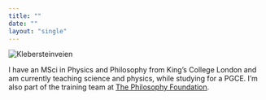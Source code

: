 ```yaml
---
title: ""
date: ""
layout: "single"
---
```


![Klebersteinveien](img/dawn-clear.jpeg)

I have an MSci in Physics and Philosophy from King’s College London and am currently teaching science and physics, while studying for a PGCE. I’m also part of the training team at [The Philosophy Foundation](https://www.philosophy-foundation.org/training-team).
